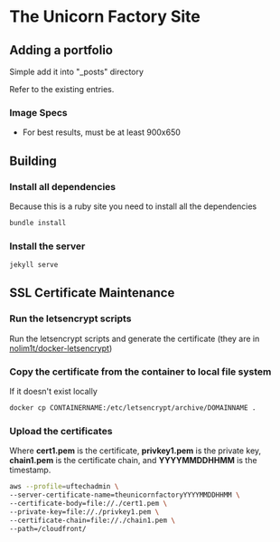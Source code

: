 # The Unicorn Factory Site

## Adding a portfolio

Simple add it into "_posts" directory

Refer to the existing entries.

### Image Specs

* For best results, must be at least 900x650

## Building

### Install all dependencies

Because this is a ruby site you need to install all the dependencies

```bash
bundle install
```

### Install the server

```bash
jekyll serve
```

## SSL Certificate Maintenance

### Run the letsencrypt scripts

Run the letsencrypt scripts and generate the certificate (they are in [nolim1t/docker-letsencrypt](https://github.com/nolim1t/docker-letsencrypt))

### Copy the certificate from the container to local file system

If it doesn't exist locally

```bash
docker cp CONTAINERNAME:/etc/letsencrypt/archive/DOMAINNAME .
```

### Upload the certificates

Where **cert1.pem** is the certificate, **privkey1.pem** is the private key, **chain1.pem** is the certificate chain, and **YYYYMMDDHHMM** is the timestamp.

```bash
aws --profile=uftechadmin \
--server-certificate-name=theunicornfactoryYYYYMMDDHHMM \
--certificate-body=file://./cert1.pem \
--private-key=file://./privkey1.pem \
--certificate-chain=file://./chain1.pem \
--path=/cloudfront/
```
